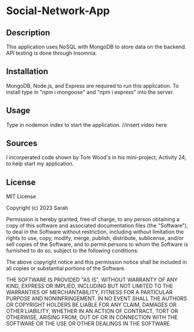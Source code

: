 # Social-Network-App

## Description

This application uses NoSQL with MongoDB to store data on the backend. API testing is done through Insomnia.

## Installation

MongoDB, Node.js, and Express are required to run this application. To install type in "npm i mongoose" and "npm i express" into the server.

## Usage

Type in nodemon index to start the application.
//insert video here

## Sources
I incorperated code shown by Tom Wood's in his mini-project, Activity 24, to help start my application.

## License

MIT License

Copyright (c) 2023 Sarah

Permission is hereby granted, free of charge, to any person obtaining a copy of this software and associated documentation files (the "Software"), to deal in the Software without restriction, including without limitation the rights to use, copy, modify, merge, publish, distribute, sublicense, and/or sell copies of the Software, and to permit persons to whom the Software is furnished to do so, subject to the following conditions:

The above copyright notice and this permission notice shall be included in all copies or substantial portions of the Software.

THE SOFTWARE IS PROVIDED "AS IS", WITHOUT WARRANTY OF ANY KIND, EXPRESS OR IMPLIED, INCLUDING BUT NOT LIMITED TO THE WARRANTIES OF MERCHANTABILITY, FITNESS FOR A PARTICULAR PURPOSE AND NONINFRINGEMENT. IN NO EVENT SHALL THE AUTHORS OR COPYRIGHT HOLDERS BE LIABLE FOR ANY CLAIM, DAMAGES OR OTHER LIABILITY, WHETHER IN AN ACTION OF CONTRACT, TORT OR OTHERWISE, ARISING FROM, OUT OF OR IN CONNECTION WITH THE SOFTWARE OR THE USE OR OTHER DEALINGS IN THE SOFTWARE.
